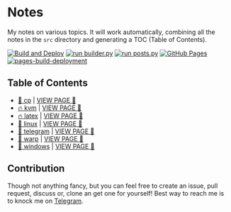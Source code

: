 # Notes

My notes on various topics. It will work automatically, combining all the notes in the `src` directory and generating a TOC (Table of Contents).

[![Build and Deploy](https://github.com/SharafatKarim/notes/actions/workflows/action.yml/badge.svg)](https://github.com/SharafatKarim/notes/actions/workflows/action.yml)
[![run builder.py](https://github.com/SharafatKarim/notes/actions/workflows/action.yml/badge.svg)](https://github.com/SharafatKarim/notes/actions/workflows/action.yml)
[![run posts.py](https://github.com/SharafatKarim/notes/actions/workflows/posts.yml/badge.svg)](https://github.com/SharafatKarim/notes/actions/workflows/posts.yml)
[![GitHub Pages](https://github.com/SharafatKarim/notes/actions/workflows/gh-pages.yml/badge.svg)](https://github.com/SharafatKarim/notes/actions/workflows/gh-pages.yml)
[![pages-build-deployment](https://github.com/SharafatKarim/notes/actions/workflows/pages/pages-build-deployment/badge.svg)](https://github.com/SharafatKarim/notes/actions/workflows/pages/pages-build-deployment)


## Table of Contents

- [🌈 cp](src/cp.md) | [VIEW PAGE 🌈](https://sharafat.is-a.dev/notes/cp)
- [🔥 kvm](src/kvm.md) | [VIEW PAGE 🎉](https://sharafat.is-a.dev/notes/kvm)
- [🔥 latex](src/latex.md) | [VIEW PAGE 🚀](https://sharafat.is-a.dev/notes/latex)
- [🎉 linux](src/linux.md) | [VIEW PAGE 🌟](https://sharafat.is-a.dev/notes/linux)
- [🤖 telegram](src/telegram.md) | [VIEW PAGE 🚀](https://sharafat.is-a.dev/notes/telegram)
- [🌟 warp](src/warp.md) | [VIEW PAGE 🎸](https://sharafat.is-a.dev/notes/warp)
- [🌟 windows](src/windows.md) | [VIEW PAGE 👾](https://sharafat.is-a.dev/notes/windows)

## Contribution

Though not anything fancy, but you can feel free to create an issue, pull request, discuss or, clone an get one for yourself!
Best way to reach me is to knock me on [Telegram](https://t.me/SharafatKarim).

